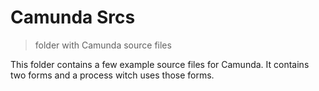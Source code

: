 # Camunda Srcs

> folder with Camunda source files

This folder contains a few example source files for Camunda. It contains two
forms and a process witch uses those forms.

